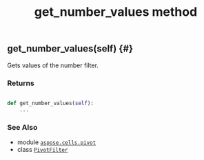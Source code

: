 ﻿---
title: get_number_values method
second_title: Aspose.Cells for Python via .NET API References
description: 
type: docs
weight: 40
url: /aspose.cells.pivot/pivotfilter/get_number_values/
is_root: false
---

## get_number_values(self) {#}

Gets values of the number filter.


### Returns 





```python

def get_number_values(self):
    ...
```





### See Also
* module [`aspose.cells.pivot`](../../)
* class [`PivotFilter`](/cells/python-net/aspose.cells.pivot/pivotfilter)
